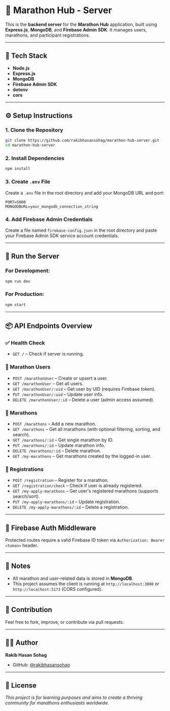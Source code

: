 # 🌿 Marathon Hub - Server

This is the **backend server** for the **Marathon Hub** application, built using **Express.js**, **MongoDB**, and **Firebase Admin SDK**. It manages users, marathons, and participant registrations.

---

## 🧩 Tech Stack

- **Node.js**
- **Express.js**
- **MongoDB**
- **Firebase Admin SDK**
- **dotenv**
- **cors**

---

## ⚙️ Setup Instructions

### 1. Clone the Repository

```bash
git clone https://github.com/rakibhasansohag/marathon-hub-server.git
cd marathon-hub-server
```

### 2. Install Dependencies

```bash
npm install
```

### 3. Create `.env` File

Create a `.env` file in the root directory and add your MongoDB URL and port:

```
PORT=5000
MONGODBURL=your_mongodb_connection_string
```

### 4. Add Firebase Admin Credentials

Create a file named `firebase-config.json` in the root directory and paste your Firebase Admin SDK service account credentials.

---

## 🚀 Run the Server

### For Development:

```bash
npm run dev
```

### For Production:

```bash
npm start
```

---

## 📦 API Endpoints Overview

### ✅ Health Check
- `GET /` – Check if server is running.

### 👤 Marathon Users
- `POST /marathonUser` – Create or upsert a user.
- `GET /marathonUser` – Get all users.
- `GET /marathonUser/:uid` – Get user by UID (requires Firebase token).
- `PUT /marathonUser/:uid` – Update user info.
- `DELETE /marathonUser/:id` – Delete a user (admin access assumed).

### 🏃 Marathons
- `POST /marathons` – Add a new marathon.
- `GET /marathons` – Get all marathons (with optional filtering, sorting, and search).
- `GET /marathons/:id` – Get single marathon by ID.
- `PUT /marathons/:id` – Update marathon info.
- `DELETE /marathons/:id` – Delete marathon.
- `GET /my-marathons` – Get marathons created by the logged-in user.

### 📝 Registrations
- `POST /registration` – Register for a marathon.
- `GET /registration/check` – Check if user is already registered.
- `GET /my-apply-marathons` – Get user's registered marathons (supports search/sort).
- `PUT /my-apply-marathons/:id` – Update registration.
- `DELETE /my-apply-marathons/:id` – Delete a registration.

---

## 🔐 Firebase Auth Middleware

Protected routes require a valid Firebase ID token via `Authorization: Bearer <token>` header.

---

## 🧠 Notes

- All marathon and user-related data is stored in **MongoDB**.
- This project assumes the client is running at `http://localhost:3000` or `http://localhost:5173` (CORS configured).

---

## 🤝 Contribution

Feel free to fork, improve, or contribute via pull requests.

---

## 👨‍💻 Author

**Rakib Hasan Sohag**
- GitHub: [@rakibhasansohag](https://github.com/rakibhasansohag)

---

## 📜 License

*This project is for learning purposes and aims to create a thriving community for marathons enthusiasts worldwide.*
